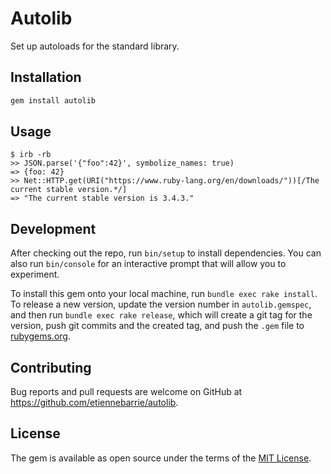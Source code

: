 # Autolib

Set up autoloads for the standard library.

## Installation

```bash
gem install autolib
```

## Usage

```console
$ irb -rb
>> JSON.parse('{"foo":42}', symbolize_names: true)
=> {foo: 42}
>> Net::HTTP.get(URI("https://www.ruby-lang.org/en/downloads/"))[/The current stable version.*/]
=> "The current stable version is 3.4.3."
```

## Development

After checking out the repo, run `bin/setup` to install dependencies. You can also run `bin/console` for an interactive prompt that will allow you to experiment.

To install this gem onto your local machine, run `bundle exec rake install`.
To release a new version, update the version number in `autolib.gemspec`, and then run `bundle exec rake release`, which will create a git tag for the version, push git commits and the created tag, and push the `.gem` file to [rubygems.org](https://rubygems.org).

## Contributing

Bug reports and pull requests are welcome on GitHub at <https://github.com/etiennebarrie/autolib>.

## License

The gem is available as open source under the terms of the [MIT License](https://opensource.org/licenses/MIT).
